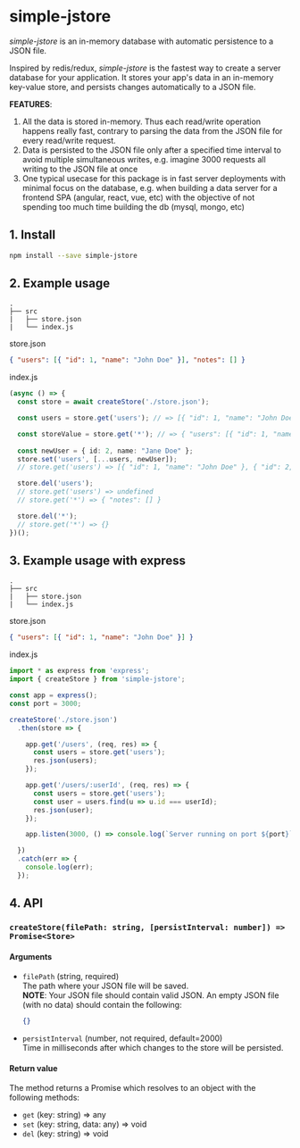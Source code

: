 # simple-jstore

*simple-jstore* is an in-memory database with automatic persistence to a JSON file.

Inspired by redis/redux, *simple-jstore* is the fastest way to create a server database for your application. It stores your app's data in an in-memory key-value store, and persists changes automatically to a JSON file.

**FEATURES**:
1) All the data is stored in-memory. Thus each read/write operation happens really fast, contrary to parsing the data from the JSON file for every read/write request.
2) Data is persisted to the JSON file only after a specified time interval to avoid multiple simultaneous writes, e.g. imagine 3000 requests all writing to the JSON file at once
3) One typical usecase for this package is in fast server deployments with minimal focus on the database, e.g. when building a data server for a frontend SPA (angular, react, vue, etc) with the objective of not spending too much time building the db (mysql, mongo, etc)

## 1. Install

```bash
npm install --save simple-jstore
```

## 2. Example usage
```
.
├── src
|   ├── store.json
|   └── index.js
```

store.json
```json
{ "users": [{ "id": 1, "name": "John Doe" }], "notes": [] }
```

index.js
```ts
(async () => {
  const store = await createStore('./store.json');

  const users = store.get('users'); // => [{ "id": 1, "name": "John Doe" }]

  const storeValue = store.get('*'); // => { "users": [{ "id": 1, "name": "John Doe" }], "notes": [] }
  
  const newUser = { id: 2, name: "Jane Doe" };
  store.set('users', [...users, newUser]);
  // store.get('users') => [{ "id": 1, "name": "John Doe" }, { "id": 2, "name": "Jane Doe" }]

  store.del('users'); 
  // store.get('users') => undefined
  // store.get('*') => { "notes": [] }

  store.del('*');
  // store.get('*') => {}
})();

```

## 3. Example usage with express
```
.
├── src
|   ├── store.json
|   └── index.js
```

store.json
```json
{ "users": [{ "id": 1, "name": "John Doe" }] }
```

index.js
```js
import * as express from 'express';
import { createStore } from 'simple-jstore';

const app = express();
const port = 3000;

createStore('./store.json')
  .then(store => {

    app.get('/users', (req, res) => {
      const users = store.get('users');
      res.json(users);
    });

    app.get('/users/:userId', (req, res) => {
      const users = store.get('users');
      const user = users.find(u => u.id === userId);
      res.json(user);
    });

    app.listen(3000, () => console.log(`Server running on port ${port}`));

  })
  .catch(err => {
    console.log(err);
  });
```

## 4. API
### **```createStore(filePath: string, [persistInterval: number]) => Promise<Store>```**
#### Arguments
- ```filePath``` (string, required)
  <br />The path where your JSON file will be saved.
  <br />****NOTE****: Your JSON file should contain valid JSON. An empty JSON file (with no data) should contain the following:
  ```json
  {}
  ```
- ```persistInterval``` (number, not required, default=2000)
  <br />Time in milliseconds after which changes to the store will be persisted.

#### Return value
The method returns a Promise which resolves to an object with the following methods:
- ```get``` (key: string) => any
- ```set``` (key: string, data: any) => void
- ```del``` (key: string) => void
